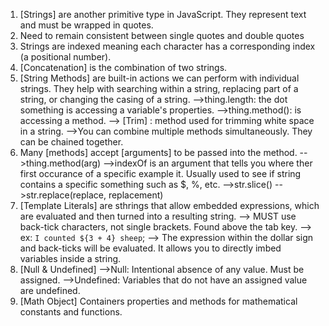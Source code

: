 1. [Strings] are another primitive type in JavaScript. They represent text and must be wrapped in quotes. 
2. Need to remain consistent between single quotes and double quotes
3. Strings are indexed meaning each character has a corresponding index (a positional number).
4. [Concatenation] is the combination of two strings.
5. [String Methods] are built-in actions we can perform with individual strings. They help with searching within a string, replacing part of a string, or changing the casing of a string.
	-->thing.length: the dot something is accessing a variable's properties.
	-->thing.method(): is accessing a method.
	--> [Trim] : method used for trimming white space in a string. 
	-->You can combine multiple methods simultaneously. They can be chained together. 
6. Many [methods] accept [arguments] to be passed into the method.
	-->thing.method(arg)
	-->indexOf is an argument that tells you where ther first occurance of a specific example it. Usually used to see if string contains a specific something such as $, %, etc. 
	-->str.slice()
	-->str.replace(replace, replacement)
6. [Template Literals] are sthrings that allow embedded expressions, which are evaluated and then turned into a resulting string. 
	--> MUST use back-tick characters, not single brackets. Found above the tab key.
	--> ex: `I counted ${3 + 4} sheep`;
	--> The expression within the dollar sign and back-ticks will be evaluated. It allows you to directly imbed variables inside a string. 
7. [Null & Undefined]
	-->Null: Intentional absence of any value. Must be assigned.
	-->Undefined: Variables that do not have an assigned value are undefined.
8. [Math Object] Containers properties and methods for mathematical constants and functions. 